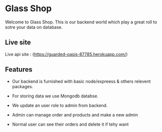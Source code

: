 # Glass Shop

Welcome to Glass Shop.
This is our backend world which play a great roll to sotre your data on database.

## Live site

Live api site : (https://guarded-oasis-87785.herokuapp.com/)

## Features

- Our backend is furnished with basic node/expreess & others relevent packages.

- For storing data we use Mongodb databse.

- We update an user role to admin from backend.

- Admin can manage order and products and make a new admin

- Normal user can see their orders and delete it if tehy want
